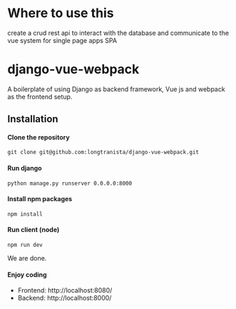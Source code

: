 # Where to use this
create a crud rest api to interact with the database and communicate to the vue system 
for single page apps SPA

# django-vue-webpack
A boilerplate of using Django as backend framework, Vue js and webpack as the frontend setup.

## Installation 
#### Clone the repository
```git clone git@github.com:longtranista/django-vue-webpack.git```

#### Run django 
```python manage.py runserver 0.0.0.0:8000```

#### Install npm packages
```npm install```

#### Run client (node)
```npm run dev```

We are done. 

#### Enjoy coding
  * Frontend: http://localhost:8080/
  * Backend: http://localhost:8000/
